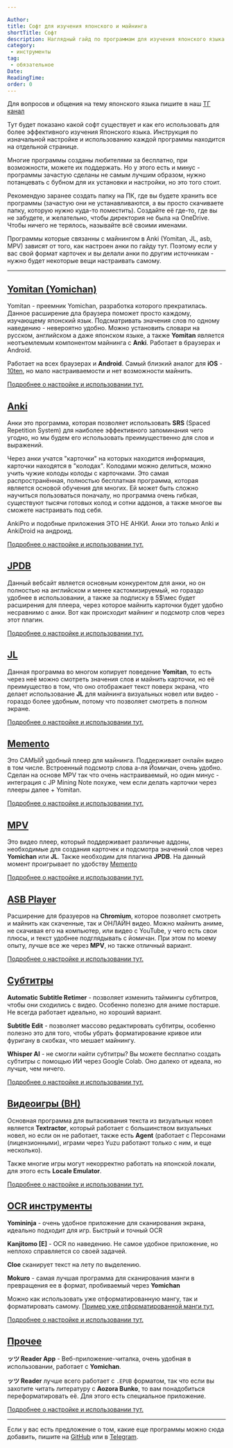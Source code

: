 ```yaml
---

Author:
title: Софт для изучения японского и майнинга
shortTitle: Софт
description: Наглядный гайд по программам для изучения японского языка.
category: 
 - инструменты
tag:
 - обязательное
Date: 
ReadingTime: 
order: 0
---
```



Для вопросов и общения на тему японского языка пишите в наш [ТГ канал](https://t.me/dekitaidan)

Тут будет показано какой софт существует и как его использовать для более эффективного изучения Японского языка. Инструкция по изначальной настройке и использованию каждой программы находится на отдельной странице.

Многие программы созданы любителями за бесплатно, при возможности, можете их поддержать. Но у этого есть и минус - программы зачастую сделаны не самым лучшим образом, нужно потанцевать с бубном для их установки и настройки, но это того стоит. 

Рекомендую заранее создать папку на ПК, где вы будете хранить все программы (зачастую они не устанавливаются, а вы просто скачиваете папку, которую нужно куда-то поместить). Создайте её где-то, где вы не забудете, и желательно, чтобы директория не была на OneDrive. Чтобы ничего не терялось, называйте всё своими именами.

Программы которые связанны с майнингом в Anki (Yomitan, JL, asb, MPV) зависят от того, как настроен анки по гайду тут. Поэтому если у вас свой формат карточек и вы делали анки по другим источникам - нужно будет некоторые вещи настраивать самому.

-----


## [Yomitan (Yomichan)](/software/yomitan.md)

Yomitan - преемник Yomichan, разработка которого прекратилась. Данное расширение дла браузера поможет просто каждому, изучающему японский язык. Подсматривать значения слов по одному наведению - невероятно удобно. Можно установить словари на русском, английском а даже японском языке, а также **Yomitan** является неотъемлемым компонентом майнинга с **Anki**. Работает в браузерах и Android.






<VidStack src="/imgvid/yomichandemo.mp4"/>

Работает на всех браузерах и **Android**. Самый близкий аналог для **iOS** - [10ten](https://apps.apple.com/us/app/10ten-japanese-reader/id1573540634), но мало настраиваемости и нет возможности майнить.

[Подробнее о настройке и использовании тут.](/software/yomitan.md)

## [Anki](/software/anki.md)

Анки это программа, которая позволяет использовать **SRS** (Spaced Repetition System) для наиболее эффективного запоминания чего угодно, но мы будем его использовать преимущественно для слов и выражений. 

Через анки учатся "карточки" на которых находится информация, карточки находятся в "колодах". Колодами можно делиться, можно учить чужие колоды колоды с карточками. Это самая распространённая, полностью бесплатная программа, которая является основой обучения для многих. Ей может быть сложно научиться пользоваться поначалу, но программа очень гибкая, существуют тысячи готовых колод и сотни аддонов, а также многое вы сможете настраивать под себя.

AnkiPro и подобные приложения ЭТО НЕ АНКИ. Анки это только Anki и AnkiDroid на андроид.

[Подробнее о настройке и использовании тут.](/software/anki.md)

## [JPDB](/guide/jpdb.md)

Данный вебсайт является основным конкурентом для анки, но он полностью на английском и менее кастомизируемый, но гораздо удобнее в использовании, а также за подписку в 5$\мес будет расширения для плеера, через которое майнить карточки будет удобно несравнимо с анки. Вот как происходит майнинг и подсмотр слов через этот плагин.

<VidStack src="/imgvid/mpv.mp4"/>

[Подробнее о настройке и использовании тут.](/guide/jpdb.md)

## [JL](/software/jl.md)

Данная программа во многом копирует поведение **Yomitan**, то есть через неё можно смотреть значения слов и майнить карточки, но её преимущество в том, что оно отображает текст поверх экрана, что делает использование **JL** для майнинга визуальных новел или видео - гораздо более удобным, потому что позволяет смотреть в полном экране.

<VidStack src="/imgvid/JLdemo.mp4"/>

[Подробнее о настройке и использовании тут.](/software/jl.md)

## [Memento](/software/memento.md)

Это САМЫЙ удобный плеер для майнинга. Поддерживает онлайн видео в том числе. Встроенный подсмотр слова а-ля Йомичан, очень удобно. Сделан на основе MPV так что очень настраиваемый, но один минус - интеграция с JP Mining Note похуже, чем если делать карточки через плееры далее + Yomitan.

<VidStack src="/imgvid/memento.mp4"/>

[Подробнее о настройке и использовании тут.](/software/memento.md)

## [MPV](/software/mpv.md)

Это видео плеер, который поддерживает различные аддоны, необходимые для создания карточек и подсмотра значений слов через **Yomichan** или **JL**. Также необходим для плагина **JPDB**. На данный момент проигрывает по удобству [Memento](/software/memento.md)

<VidStack src="/imgvid/mpvdemo2.mp4"/>

[Подробнее о настройке и использовании тут.](/software/mpv.md)

## [ASB Player](/software/asbplayer.md)

Расширение для бразуеров на **Chromium**, которое позволяет смотреть и майнить как скаченные, так и ОНЛАЙН видео. Можно майнить аниме, не скачивая его на компьютер, или видео с YouTube, у чего есть свои плюсы, и текст удобнее подглядывать с йомичан. При этом по моему опыту, лучше все же через **MPV**, но также отличный вариант.

<VidStack src="/imgvid/asbdemo.mp4"/>


[Подробнее о настройке и использовании тут.](/software/asbplayer.md)

## [Субтитры](/software/subtitles.md)

**Automatic Subtitle Retimer** - позволяет изменить таймингы субтитров, чтобы они сходились с видео. Особенно полезно для аниме постарше. Не всегда работает идеально, но хороший вариант.

**Subtitle Edit** - позволяет массово редактировать субтитры, особенно полезно это для того, чтобы убрать форматирование кривое или фуригану в скобках, что мешает майнингу.

**Whisper AI** - не смогли найти субтитры? Вы можете бесплатно создать субтитры с помощью ИИ через Google Colab. Оно далеко от идеала, но лучше, чем ничего.

[Подробнее о настройке и использовании тут.](/software/subtitles.md)

## [Видеоигры (ВН)](/software/vn.md)

Основная программа для вытаскивания текста из визуальных новел является **Textractor**, который работает с большинством визуальных новел, но если он не работает, также есть **Agent** (работает с Персонами (лицензионными), играми через Yuzu работают только с ним, и еще несколько).

Также многие игры могут некорректно работать на японской локали, для этого есть **Locale Emulator**.

<VidStack src="/imgvid/JLdemo.mp4"/>


[Подробнее о настройке и использовании тут.](/software/vn.md)

## [OCR инструменты](/software/ocr-tools.md)

**Yomininja** - очень удобное приложение для сканирования экрана, идеально подходит для игр. Быстрый и точный OCR

**Kanjitomo [E]** - OCR по наведению. Не самое удобное приложение, но неплохо справляется со своей задачей. 

**Cloe** сканирует текст на лету по выделению.

**Mokuro** - самая лучшая программа для сканирования манги в превращения ее в формат, пробиваемый через **Yomichan**

Можно как использовать уже отформатированную мангу, так и форматировать самому. [Пример уже отформатированной манги тут.](https://mokuro.moe/manga/Chainsaw%20Man/%E3%83%81%E3%82%A7%E3%83%B3%E3%82%BD%E3%83%BC%E3%83%9E%E3%83%B3%20%E3%82%AB%E3%83%A9%E3%83%BC%E7%89%88%201%20%5BaKraa%5D.html)

[Подробнее о настройке и использовании тут.](/software/ocr-tools.md)

## [Прочее](/software/other.md)

**ッツ Reader App** - Веб-приложение-читалка, очень удобная в использовании, работает с **Yomichan**.

**ッツ Reader** лучше всего работает с `.EPUB` форматом, так что если вы захотите читать литературу с **Aozora Bunko**, то вам понадобиться переформатировать её. Для этого есть специальное приложение.


[Подробнее о настройке и использовании тут.](/software/other.md)

------

Если у вас есть предложение о том, какие еще программы можно сюда добавить, пишите на [GitHub](https://github.com/NeonGooRoo/kotowari) или в [Telegram](https://t.me/kurutteiru).
